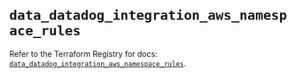 # `data_datadog_integration_aws_namespace_rules`

Refer to the Terraform Registry for docs: [`data_datadog_integration_aws_namespace_rules`](https://registry.terraform.io/providers/datadog/datadog/3.36.0/docs/data-sources/integration_aws_namespace_rules).
